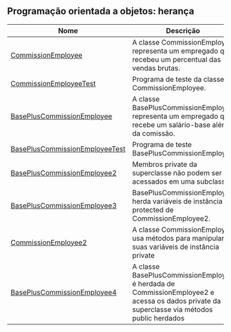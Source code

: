 ## Programação orientada a objetos: herança

| Nome | Descrição |
| ------ | ------ |
|[CommissionEmployee](https://github.com/wmaidson/GrowthBook/blob/master/Java/Java-8/9-Object-Oriented-Programming-Inheritance-heritage/chapter-09/src/CommissionEmployee.java)| A classe CommissionEmployee representa um empregado que recebeu um percentual das vendas brutas. |
|[CommissionEmployeeTest](https://github.com/wmaidson/GrowthBook/blob/master/Java/Java-8/9-Object-Oriented-Programming-Inheritance-heritage/chapter-09/src/CommissionEmployeeTest.java)| Programa de teste da classe CommissionEmployee. |
|[BasePlusCommissionEmployee](https://github.com/wmaidson/GrowthBook/blob/master/Java/Java-8/9-Object-Oriented-Programming-Inheritance-heritage/chapter-09/src/BasePlusCommissionEmployee.java) | A classe BasePlusCommissionEmployee representa um empregado que recebe um salário-base além da comissão.|
|[BasePlusCommissionEmployeeTest](https://github.com/wmaidson/GrowthBook/blob/master/Java/Java-8/9-Object-Oriented-Programming-Inheritance-heritage/chapter-09/src/BasePlusCommissionEmployeeTest.java) | Programa de teste BasePlusCommissionEmployee |
|[BasePlusCommissionEmployee2](https://github.com/wmaidson/GrowthBook/blob/master/Java/Java-8/9-Object-Oriented-Programming-Inheritance-heritage/chapter-09/src/BasePlusCommissionEmployee2.java) | Membros private da superclasse não podem ser acessados em uma subclasse. |
|[BasePlusCommissionEmployee3](https://github.com/wmaidson/GrowthBook/blob/master/Java/Java-8/9-Object-Oriented-Programming-Inheritance-heritage/chapter-09/src/BasePlusCommissionEmployee3.java) | BasePlusCommissionEmployee herda variáveis de instância protected de CommissionEmployee2.|
|[CommissionEmployee2](https://github.com/wmaidson/GrowthBook/blob/master/Java/Java-8/9-Object-Oriented-Programming-Inheritance-heritage/chapter-09/src/CommissionEmployee2.java) | A classe CommissionEmployee usa métodos para manipular suas variáveis de instância private |
|[BasePlusCommissionEmployee4 ](https://github.com/wmaidson/GrowthBook/blob/master/Java/Java-8/9-Object-Oriented-Programming-Inheritance-heritage/chapter-09/src/BasePlusCommissionEmployee4.java) |A classe BasePlusCommissionEmployee é herdada de CommissionEmployee2 e acessa os dados private da superclasse via métodos public herdados |
